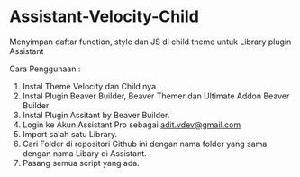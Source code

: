 # Assistant-Velocity-Child
Menyimpan daftar function, style dan JS di child theme untuk Library plugin Assistant

Cara Penggunaan :
1. Instal Theme Velocity dan Child nya
2. Instal Plugin Beaver Builder, Beaver Themer dan Ultimate Addon Beaver Builder
3. Instal Plugin Assitant by Beaver Builder.
4. Login ke Akun Assistant Pro sebagai adit.vdev@gmail.com
5. Import salah satu Library.
6. Cari Folder di repositori Github ini dengan nama folder yang sama dengan nama Libary di Assistant.
7. Pasang semua script yang ada.
